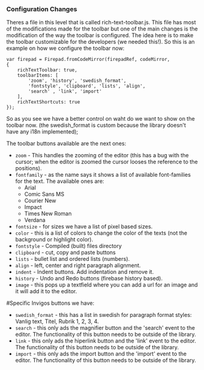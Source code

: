 ### Configuration Changes

Theres a file in this level that is called rich-text-toolbar.js. This file has most of the modifications made for the toolbar but one of the main changes is the modification of the way the toolbar is configured. The idea here is to make the toolbar customizable for the developers (we needed this!). So this is an example on how we configure the toolbar now:

```
var firepad = Firepad.fromCodeMirror(firepadRef, codeMirror,
{ 
	richTextToolbar: true, 
	toolbarItems: [ 
		'zoom', 'history', 'swedish_format', 
		'fontstyle', 'clipboard', 'lists', 'align', 
		'search' , 'link', 'import' 
	], 
	richTextShortcuts: true 
});

```

So as you see we have a better control on waht do we want to show on the toolbar now. (the swedish_format is custom because the library doesn't have any i18n implemented);

The toolbar buttons available are the next ones:

* `zoom` - This handles the zooming of the editor (this has a bug with the cursor; when the editor is zoomed the cursor looses the reference to the positions).
* `fontfamily` - as the name says it shows a list of available font-families for the text. The available ones are:
	* Arial
	* Comic Sans MS
	* Courier New
	* Impact
	* Times New Roman
	* Verdana
* `fontsize` - for sizes we have a list of pixel based sizes.
* `color` - this is a list of colors to change the color of the texts (not the background or highlight color).
* `fontstyle` - Compiled (built) files directory
* `clipboard` - cut, copy and paste buttons
* `lists` - bullet list and ordered lists (numbers).
* `align` - left, center and right paragraph alignment.
* `indent` - Indent buttons. Add indentation and remove it.
* `history` - Undo and Redo buttons (firebase history based).
* `image` - this pops up a textfield where you can add a url for an image and it will add it to the editor.

#Specific Invigos buttons we have:

* `swedish_format` - this has a list in swedish for paragraph format styles: Vanlig text, Titel, Rubrik 1, 2, 3, 4. 
* `search` - this only ads the magnifier button and the 'search' event to the editor. The functionality of this button needs to be outside of the library.
* `link` - this only ads the hiperlink button and the 'link' event to the editor. The functionality of this button needs to be outside of the library.
* `import` - this only ads the import button and the 'import' event to the editor. The functionality of this button needs to be outside of the library.




